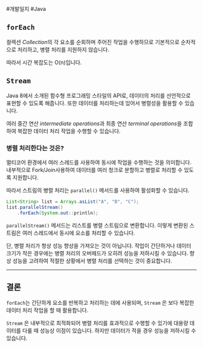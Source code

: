 #개발일지 #Java 

## `forEach`

컬렉션 *Collection*의 각 요소를 순회하며 주어진 작업을 수행하므로 기본적으로 순차적으로 처리하고, 병렬 처리를 지원하지 않습니다.

따라서 시간 복잡도는 O(n)입니다.

## `Stream`

Java 8에서 소개된 함수형 프로그래밍 스타일의 API로, 데이터의 처리를 선언적으로 표현할 수 있도록 해줍니다. 또한 데이터를 처리하는데 있어서 병렬성을 활용할 수 있습니다.

여러 중간 연산 *intermediate operations*과 최종 연산 *terminal operations*을 조합하여 복잡한 데이터 처리 작업을 수행할 수 있습니다.

### 병렬 처리한다는 것은?

멀티코어 환경에서 여러 스레드를 사용하여 동시에 작업을 수행하는 것을 의미합니다. 내부적으로 Fork/Join사용하여 데이터를 여러 청크로 분할하고 병렬로 처리할 수 있도록 지원합니다.

따라서 스트림의 병렬 처리는 `parallel()` 메서드를 사용하여 활성화할 수 있습니다.

```java title:example
List<String> list = Arrays.asList("A", "B", "C");
list.parallelStream()
    .forEach(System.out::println);
```

`parallelStream()` 메서드는 리스트를 병렬 스트림으로 변환합니다. 이렇게 변환된 스트림은 여러 스레드에서 동시에 요소를 처리할 수 있습니다.

단, 병렬 처리가 항상 성능 향상을 가져오는 것이 아닙니다. 작업이 간단하거나 데이터 크기가 작은 경우에는 병렬 처리의 오버헤드가 오히려 성능을 저하시킬 수 있습니다. 향상 성능을 고려하여 적절한 상황에서 병렬 처리를 선택하는 것이 중요합니다.

---
## 결론

`forEach`는 간단하게 요소를 반복하고 처리하는 데에 사용되며, `Stream` 은 보다 복잡한 데이터 처리 작업을 할 때 활용합니다.

`Stream` 은 내부적으로 최적화되어 병렬 처리를 효과적으로 수행할 수 있기에 대용량 데이터를 다룰 때 성능상 이점이 있습니다. 하지만 데이터가 적을 경우 성능을 저하시킬 수 있습니다.